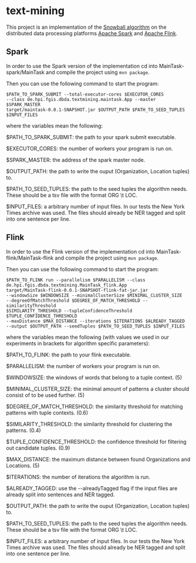 # text-mining

This project is an implementation of the [Snowball algorithm](http://www.cs.columbia.edu/~gravano/Papers/2000/dl00.pdf) on the distributed data processing platforms [Apache Spark](https://spark.apache.org/) and [Apache Flink](https://flink.apache.org/).

## Spark

In order to use the Spark version of the implementation cd into MainTask-spark/MainTask and compile the project using `mvn package`.

Then you can use the following command to start the program:

```
$PATH_TO_SPARK_SUBMIT --total-executor-cores $EXECUTOR_CORES 
--class de.hpi.fgis.dbda.textmining.maintask.App --master $SPARK_MASTER 
target/maintask-0.0.1-SNAPSHOT.jar $OUTPUT_PATH $PATH_TO_SEED_TUPLES $INPUT_FILES
```

where the variables mean the following:

$PATH_TO_SPARK_SUBMIT: the path to your spark submit executable.

$EXECUTOR_CORES: the number of workers your program is run on.

$SPARK_MASTER: the address of the spark master node. 

$OUTPUT_PATH: the path to write the ouput (Organization, Location tuples) to.

$PATH_TO_SEED_TUPLES: the path to the seed tuples the algorithm needs. These should be a tsv file with the format ORG \t LOC.

$INPUT_FILES: a arbitrary number of input files. In our tests the New York Times archive was used. The files should already be NER tagged and split into one sentence per line.

## Flink

In order to use the Flink version of the implementation cd into MainTask-flink/MainTask-flink and compile the project using `mvn package`.

Then you can use the following command to start the program:

```
$PATH_TO_FLINK run --parallelism $PARALLELISM --class 
de.hpi.fgis.dbda.textmining.MainTask_flink.App 
target/MainTask-flink-0.0.1-SNAPSHOT-flink-fat-jar.jar 
--windowSize $WINDOWSIZE --minimalClusterSize $MINIMAL_CLUSTER_SIZE 
--degreeOfMatchThreshold $DEGREE_OF_MATCH_THRESHOLD --similarityThreshold 
$SIMILARITY_THRESHOLD --tupleConfidenceThreshold $TUPLE_CONFIDENCE_THRESHOLD 
--maxDistance $MAX_DISTANCE --iterations $ITERATIONS $ALREADY_TAGGED 
--output $OUTPUT_PATH --seedTuples $PATH_TO_SEED_TUPLES $INPUT_FILES
```

where the variables mean the following (with values we used in our experiments in brackets for algorithm specific parameters):

$PATH_TO_FLINK: the path to your flink executable.

$PARALLELISM: the number of workers your program is run on.

$WINDOWSIZE: the windows of words that belong to a tuple context. (5)

$MINIMAL_CLUSTER_SIZE: the minimal amount of patterns a cluster should consist of to be used further. (5)

$DEGREE_OF_MATCH_THRESHOLD: the similarity threshold for matching patterns with tuple contexts. (0.6)

$SIMILARITY_THRESHOLD: the similarity threshold for clustering the patterns. (0.4)

$TUPLE_CONFIDENCE_THRESHOLD: the confidence threshold for filtering out candidate tuples. (0.9)

$MAX_DISTANCE: the maximum distance between found Organizations and Locations. (5)

$ITERATIONS: the number of iterations the algorithm is run.

$ALREADY_TAGGED: use the --alreadyTagged flag if the input files are already split into sentences and NER tagged.

$OUTPUT_PATH: the path to write the ouput (Organization, Location tuples) to.

$PATH_TO_SEED_TUPLES: the path to the seed tuples the algorithm needs. These should be a tsv file with the format ORG \t LOC.

$INPUT_FILES: a arbitrary number of input files. In our tests the New York Times archive was used. The files should already be NER tagged and split into one sentence per line.